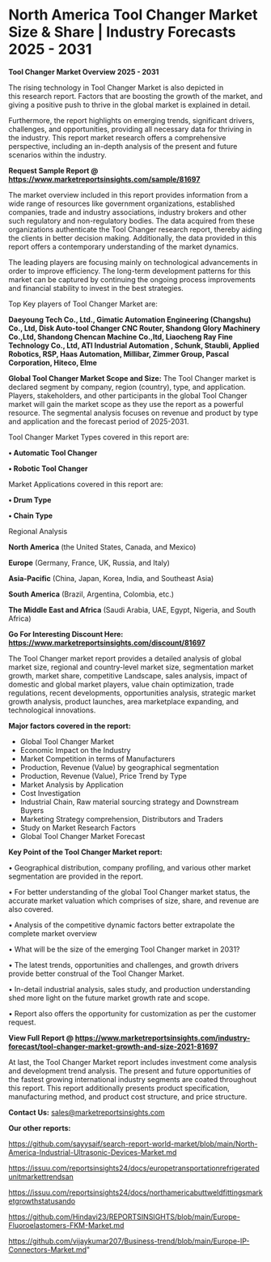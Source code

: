 # North America Tool Changer Market Size & Share | Industry Forecasts 2025 - 2031

<Strong> Tool Changer Market Overview 2025 - 2031</strong>

The rising technology in Tool Changer Market is also depicted in this research report. Factors that are boosting the growth of the market, and giving a positive push to thrive in the global market is explained in detail.

Furthermore, the report highlights on emerging trends, significant drivers, challenges, and opportunities, providing all necessary data for thriving in the industry. This report market research offers a comprehensive perspective, including an in-depth analysis of the present and future scenarios within the industry.

<strong>Request Sample Report @ <a href=https://www.marketreportsinsights.com/sample/81697>https://www.marketreportsinsights.com/sample/81697</a></strong>

The market overview included in this report provides information from a wide range of resources like government organizations, established companies, trade and industry associations, industry brokers and other such regulatory and non-regulatory bodies. The data acquired from these organizations authenticate the Tool Changer research report, thereby aiding the clients in better decision making. Additionally, the data provided in this report offers a contemporary understanding of the market dynamics.

The leading players are focusing mainly on technological advancements in order to improve efficiency. The long-term development patterns for this market can be captured by continuing the ongoing process improvements and financial stability to invest in the best strategies.

Top Key players of Tool Changer Market are:

<strong>Daeyoung Tech Co., Ltd., Gimatic Automation Engineering (Changshu) Co., Ltd, Disk Auto-tool Changer CNC Router, Shandong Glory Machinery Co.,Ltd, Shandong Chencan Machine Co.,ltd, Liaocheng Ray Fine Technology Co., Ltd, ATI Industrial Automation , Schunk, Staubli, Applied Robotics, RSP, Haas Automation, Millibar, Zimmer Group, Pascal Corporation, Hiteco, Elme</strong>

<strong><b>Global Tool Changer Market Scope and Size:</b></strong>
The Tool Changer market is declared segment by company, region (country), type, and application. Players, stakeholders, and other participants in the global Tool Changer market will gain the market scope as they use the report as a powerful resource. The segmental analysis focuses on revenue and product by type and application and the forecast period of 2025-2031.

Tool Changer Market Types covered in this report are:

<strong>• Automatic Tool Changer

• Robotic Tool Changer</strong>

Market Applications covered in this report are:

<strong>• Drum Type

• Chain Type</strong> 

Regional Analysis

<strong>North America</strong> (the United States, Canada, and Mexico)

<strong>Europe</strong> (Germany, France, UK, Russia, and Italy)

<strong>Asia-Pacific</strong> (China, Japan, Korea, India, and Southeast Asia)

<strong>South America</strong> (Brazil, Argentina, Colombia, etc.)

<strong>The Middle East and Africa</strong> (Saudi Arabia, UAE, Egypt, Nigeria, and South Africa)

<strong>Go For Interesting Discount Here: <a href=https://www.marketreportsinsights.com/discount/81697>https://www.marketreportsinsights.com/discount/81697</a></strong>

The Tool Changer market report provides a detailed analysis of global market size, regional and country-level market size, segmentation market growth, market share, competitive Landscape, sales analysis, impact of domestic and global market players, value chain optimization, trade regulations, recent developments, opportunities analysis, strategic market growth analysis, product launches, area marketplace expanding, and technological innovations.

<strong><b>Major factors covered in the report:</b></strong>
<ul>
  <li>Global Tool Changer Market </li>
  <li>Economic Impact on the Industry</li>
  <li>Market Competition in terms of Manufacturers</li>
  <li>Production, Revenue (Value) by geographical segmentation</li>
  <li>Production, Revenue (Value), Price Trend by Type</li>
  <li>Market Analysis by Application</li>
  <li>Cost Investigation</li>
  <li>Industrial Chain, Raw material sourcing strategy and Downstream Buyers</li>
  <li>Marketing Strategy comprehension, Distributors and Traders</li>
  <li>Study on Market Research Factors</li>
  <li>Global Tool Changer Market Forecast</li>
</ul>

<strong><b>Key Point of the Tool Changer Market report:</b></strong>

• Geographical distribution, company profiling, and various other market segmentation are provided in the report.

• For better understanding of the global Tool Changer market status, the accurate market valuation which comprises of size, share, and revenue are also covered.

• Analysis of the competitive dynamic factors better extrapolate the complete market overview

• What will be the size of the emerging Tool Changer market in 2031?

• The latest trends, opportunities and challenges, and growth drivers provide better construal of the Tool Changer Market.

• In-detail industrial analysis, sales study, and production understanding shed more light on the future market growth rate and scope.

• Report also offers the opportunity for customization as per the customer request.

<strong><b>View Full Report @ <a href=https://www.marketreportsinsights.com/industry-forecast/tool-changer-market-growth-and-size-2021-81697>https://www.marketreportsinsights.com/industry-forecast/tool-changer-market-growth-and-size-2021-81697</a></b></strong>


At last, the Tool Changer Market report includes investment come analysis and development trend analysis. The present and future opportunities of the fastest growing international industry segments are coated throughout this report. This report additionally presents product specification, manufacturing method, and product cost structure, and price structure.

<strong>Contact Us:</strong>
sales@marketreportsinsights.com

<strong>Our other reports:</strong>

<a href=https://github.com/sayysaif/search-report-world-market/blob/main/North-America-Industrial-Ultrasonic-Devices-Market.md>https://github.com/sayysaif/search-report-world-market/blob/main/North-America-Industrial-Ultrasonic-Devices-Market.md</a>

<a href=https://issuu.com/reportsinsights24/docs/europetransportationrefrigeratedunitmarkettrendsan>https://issuu.com/reportsinsights24/docs/europetransportationrefrigeratedunitmarkettrendsan</a>

<a href=https://issuu.com/reportsinsights24/docs/northamericabuttweldfittingsmarketgrowthstatusando>https://issuu.com/reportsinsights24/docs/northamericabuttweldfittingsmarketgrowthstatusando</a>

<a href=https://github.com/Hindavi23/REPORTSINSIGHTS/blob/main/Europe-Fluoroelastomers-FKM-Market.md>https://github.com/Hindavi23/REPORTSINSIGHTS/blob/main/Europe-Fluoroelastomers-FKM-Market.md</a>

<a href=https://github.com/vijaykumar207/Business-trend/blob/main/Europe-IP-Connectors-Market.md>https://github.com/vijaykumar207/Business-trend/blob/main/Europe-IP-Connectors-Market.md</a>"

